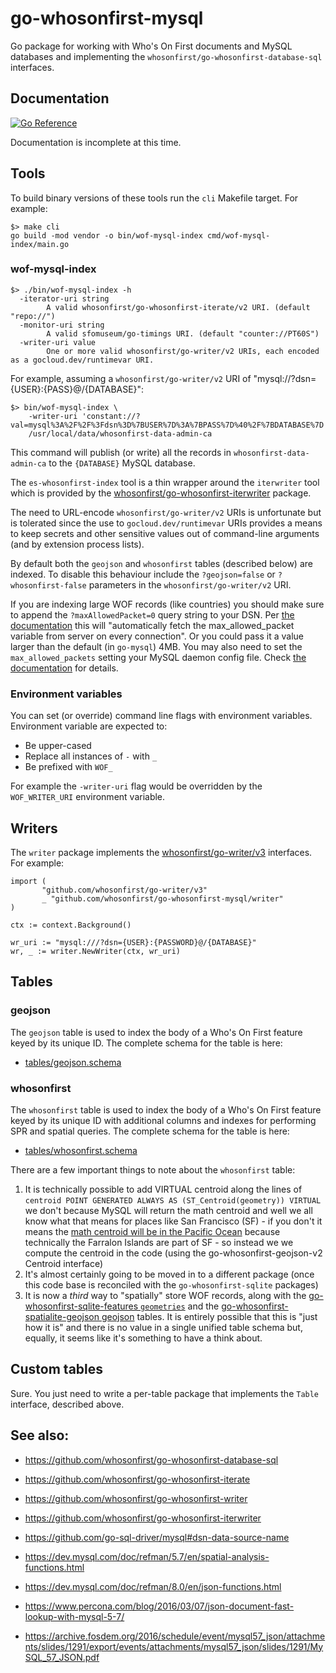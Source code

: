 # go-whosonfirst-mysql

Go package for working with Who's On First documents and MySQL databases and implementing the `whosonfirst/go-whosonfirst-database-sql` interfaces.

## Documentation

[![Go Reference](https://pkg.go.dev/badge/github.com/whosonfirst/go-whosonfirst-mysql.svg)](https://pkg.go.dev/github.com/whosonfirst/go-whosonfirst-mysql)

Documentation is incomplete at this time.

## Tools

To build binary versions of these tools run the `cli` Makefile target. For example:

```
$> make cli
go build -mod vendor -o bin/wof-mysql-index cmd/wof-mysql-index/main.go
```

### wof-mysql-index

```
$> ./bin/wof-mysql-index -h
  -iterator-uri string
    	A valid whosonfirst/go-whosonfirst-iterate/v2 URI. (default "repo://")
  -monitor-uri string
    	A valid sfomuseum/go-timings URI. (default "counter://PT60S")
  -writer-uri value
    	One or more valid whosonfirst/go-writer/v2 URIs, each encoded as a gocloud.dev/runtimevar URI.
```

For example, assuming a `whosonfirst/go-writer/v2` URI of "mysql://?dsn={USER}:{PASS}@/{DATABASE}":

```
$> bin/wof-mysql-index \
   	-writer-uri 'constant://?val=mysql%3A%2F%2F%3Fdsn%3D%7BUSER%7D%3A%7BPASS%7D%40%2F%7BDATABASE%7D'
	/usr/local/data/whosonfirst-data-admin-ca
```

This command will publish (or write) all the records in `whosonfirst-data-admin-ca` to the `{DATABASE}` MySQL database.

The `es-whosonfirst-index` tool is a thin wrapper around the `iterwriter` tool which is provided by the [whosonfirst/go-whosonfirst-iterwriter](https://github.com/whosonfirst/go-whosonfirst-iterwriter) package.

The need to URL-encode `whosonfirst/go-writer/v2` URIs is unfortunate but is tolerated since the use to `gocloud.dev/runtimevar` URIs provides a means to keep secrets and other sensitive values out of command-line arguments (and by extension process lists).

By default both the `geojson` and `whosonfirst` tables (described below) are indexed. To disable this behaviour include the `?geojson=false` or `?whosonfirst-false` parameters in the `whosonfirst/go-writer/v2` URI.

If you are indexing large WOF records (like countries) you should make sure to append the `?maxAllowedPacket=0` query string to your DSN. Per [the documentation](https://github.com/go-sql-driver/mysql#maxallowedpacket) this will "automatically fetch the max_allowed_packet variable from server on every connection". Or you could pass it a value larger than the default (in `go-mysql`) 4MB. You may also need to set the `max_allowed_packets` setting your MySQL daemon config file. Check [the documentation](https://dev.mysql.com/doc/refman/8.0/en/packet-too-large.html) for details.

### Environment variables

You can set (or override) command line flags with environment variables. Environment variable are expected to:

* Be upper-cased
* Replace all instances of `-` with `_`
* Be prefixed with `WOF_`

For example the `-writer-uri` flag would be overridden by the `WOF_WRITER_URI` environment variable.

## Writers

The `writer` package implements the [whosonfirst/go-writer/v3](https://github.com/whosonfirst/go-writer) interfaces. For example:

```
import (
       "github.com/whosonfirst/go-writer/v3"
       _ "github.com/whosonfirst/go-whosonfirst-mysql/writer"
)

ctx := context.Background()

wr_uri := "mysql:///?dsn={USER}:{PASSWORD}@/{DATABASE}"
wr, _ := writer.NewWriter(ctx, wr_uri)
```

## Tables

### geojson

The `geojson` table is used to index the body of a Who's On First feature keyed by its unique ID. The complete schema for the table is here:

* [tables/geojson.schema](tables/geojson.schema)

### whosonfirst

The `whosonfirst` table is used to index the body of a Who's On First feature keyed by its unique ID with additional columns and indexes for performing SPR and spatial queries. The complete schema for the table is here:

* [tables/whosonfirst.schema](tables/whosonfirst.schema)

There are a few important things to note about the `whosonfirst` table:

1. It is technically possible to add VIRTUAL centroid along the lines of `centroid POINT GENERATED ALWAYS AS (ST_Centroid(geometry)) VIRTUAL` we don't because MySQL will return the math centroid and well we all know what that means for places like San Francisco (SF) - if you don't it means the [math centroid will be in the Pacific Ocean](https://spelunker.whosonfirst.org/id/85922583/) because technically the Farralon Islands are part of SF - so instead we we compute the centroid in the code (using the go-whosonfirst-geojson-v2 Centroid interface)
2. It's almost certainly going to be moved in to a different package (once this code base is reconciled with the `go-whosonfirst-sqlite` packages)
3. It is now a _third_ way to "spatially" store WOF records, along with the [go-whosonfirst-sqlite-features `geometries`](https://github.com/whosonfirst/go-whosonfirst-sqlite-features#geometries) and the [go-whosonfirst-spatialite-geojson geojson](https://github.com/whosonfirst/go-whosonfirst-spatialite-geojson#geojson) tables. It is entirely possible that this is "just how it is" and there is no value in a single unified table schema but, equally, it seems like it's something to have a think about.

## Custom tables

Sure. You just need to write a per-table package that implements the `Table` interface, described above.

## See also:

* https://github.com/whosonfirst/go-whosonfirst-database-sql
* https://github.com/whosonfirst/go-whosonfirst-iterate
* https://github.com/whosonfirst/go-whosonfirst-writer
* https://github.com/whosonfirst/go-whosonfirst-iterwriter

* https://github.com/go-sql-driver/mysql#dsn-data-source-name
* https://dev.mysql.com/doc/refman/5.7/en/spatial-analysis-functions.html
* https://dev.mysql.com/doc/refman/8.0/en/json-functions.html
* https://www.percona.com/blog/2016/03/07/json-document-fast-lookup-with-mysql-5-7/
* https://archive.fosdem.org/2016/schedule/event/mysql57_json/attachments/slides/1291/export/events/attachments/mysql57_json/slides/1291/MySQL_57_JSON.pdf
